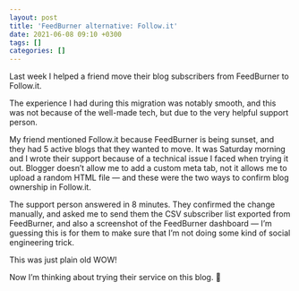 ```yaml
---
layout: post
title: 'FeedBurner alternative: Follow.it'
date: 2021-06-08 09:10 +0300
tags: []
categories: []
---
```

Last week I helped a friend move their blog subscribers from FeedBurner to Follow.it.

The experience I had during this migration was notably smooth, and this was not because of the well-made tech, but due to the very helpful support person.

My friend mentioned Follow.it because FeedBurner is being sunset, and they had 5 active blogs that they wanted to move. It was Saturday morning and I wrote their support because of a technical issue I faced when trying it out. Blogger doesn’t allow me to add a custom meta tab, not it allows me to upload a random HTML file — and these were the two ways to confirm blog ownership in Follow.it.

The support person answered in 8 minutes. They confirmed the change manually, and asked me to send them the CSV subscriber list exported from FeedBurner, and also a screenshot of the FeedBurner dashboard — I’m guessing this is for them to make sure that I’m not doing some kind of social engineering trick.

This was just plain old WOW!

Now I’m thinking about trying their service on this blog. 🤔
